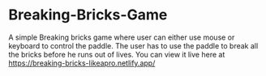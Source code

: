 # Breaking-Bricks-Game
 A simple Breaking bricks game where user can either use mouse or keyboard to control the paddle. The user has to use the paddle to break all the bricks before he runs out of lives.
You can view it live here at https://breaking-bricks-likeapro.netlify.app/
